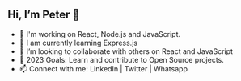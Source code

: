 ## Hi, I’m Peter 👋
- 🔭 I'm working on React, Node.js and JavaScript.
- 🌱 I am currently learning Express.js
- 💞️ I’m looking to collaborate with others on React and JavaScript
- 🥅 2023 Goals: Learn and contribute to Open Source projects.
- 📫 Connect with me: LinkedIn | Twitter | Whatsapp

<!---
pptrgi/pptrgi is a ✨ special ✨ repository because its `README.md` (this file) appears on your GitHub profile.
You can click the Preview link to take a look at your changes.
--->
